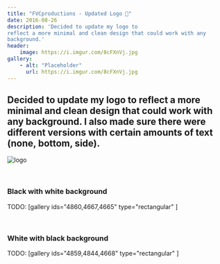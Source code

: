 ```yaml
---
title: "FVCproductions - Updated Logo 🍓"
date: 2016-08-26
description: 'Decided to update my logo to
reflect a more minimal and clean design that could work with any
background.'
header:
    image: https://i.imgur.com/8cFXnVj.jpg
gallery:
    - alt: "Placeholder"
      url: https://i.imgur.com/8cFXnVj.jpg
---
```


Decided to update my logo to reflect a more minimal and clean design that could work with any background. I also made sure there were different versions with certain amounts of text (none, bottom, side).
-----------

![logo](https://fvcproductions.files.wordpress.com/2016/08/logo.png)

 
### Black with white background

TODO: [gallery ids="4860,4667,4665" type="rectangular" ]

 

### White with black background

TODO: [gallery ids="4859,4844,4668" type="rectangular" ]
